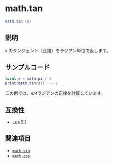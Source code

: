 # math.tan

```lua
math.tan (x)
```

## 説明

`x` のタンジェント（正接）をラジアン単位で返します。

## サンプルコード

```lua
local x = math.pi / 4
print(math.tan(x))  -- 1
```

この例では、`π/4`ラジアンの正接を計算しています。

## 互換性

- Lua 5.1

## 関連項目

- [`math.sin`](sin.md)
- [`math.cos`](cos.md)
